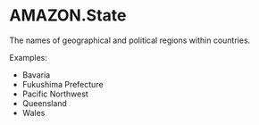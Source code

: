 # AMAZON\.State<a name="built-in-slot-state"></a>

The names of geographical and political regions within countries\. 

Examples:
+ Bavaria
+ Fukushima Prefecture
+ Pacific Northwest
+ Queensland
+ Wales